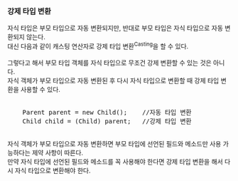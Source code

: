 ### 강제 타입 변환
자식 타입은 부모 타입으로 자동 변환되지만, 반대로 부모 타입은 자식 타입으로 자동 변환되지 않는다.<br>
대신 다음과 같이 캐스팅 연산자로 강제 타입 변환<sup>Casting</sup>을 할 수 있다.<br>
<br>
그렇다고 해서 부모 타입 객체를 자식 타입으로 무조건 강제 변환할 수 있는 것은 아니다.<br>
자식 객체가 부모 타입으로 자동 변환된 후 다시 자식 타입으로 변환할 때 강제 타입 변환을 사용할 수 있다.<br>
<br>
<pre>
	Parent parent = new Child();	//자동 타입 변환
	Child child = (Child) parent;	//강제 타입 변환
</pre>
<br>
자식 객체가 부모 타입으로 자동 변환하면 부모 타입에 선언된 필드와 메소드만 사용 가능하다는 제약 사항이 따른다.<br>
만약 자식 타입에 선언된 필드와 메소드를 꼭 사용해야 한다면 강제 타입 변환을 해서 다시 자식 타입으로 변환해야 한다.